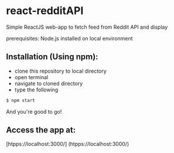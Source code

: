 # react-redditAPI
Simple ReactJS web-app to fetch feed from Reddit API and display

prerequisites: Node.js installed on local environment
## Installation (Using npm):
- clone this repository to local directory
- open terminal
- navigate to cloned directory
- type the following
```sh
$ npm start
```
And you're good to go!

## Access the app at:
[htpps://localhost:3000/] (htpps://localhost:3000/)
